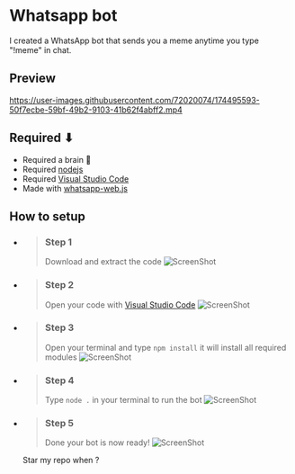 # Whatsapp bot
I created a WhatsApp bot that sends you a meme anytime you type "!meme" in chat.

## Preview

https://user-images.githubusercontent.com/72020074/174495593-50f7ecbe-59bf-49b2-9103-41b62f4abff2.mp4

## Required ⬇
- Required a brain 🧠
- Required [nodejs](https://nodejs.org/en/)
- Required [Visual Studio Code](https://code.visualstudio.com/Download)
- Made with [whatsapp-web.js](https://wwebjs.dev/)

## How to setup 

- > ### Step 1
  > Download and extract the code
  > ![ScreenShot](https://cdn.discordapp.com/attachments/988083019980099644/988154020721987634/unknown.png)
- > ### Step 2
  >  Open your code with [Visual Studio Code](https://code.visualstudio.com/Download)
  > ![ScreenShot](https://cdn.discordapp.com/attachments/988083019980099644/988154831808110712/unknown.png)
- > ### Step 3 
  > Open your terminal and type `npm install` it will install all required modules
  > ![ScreenShot](https://cdn.discordapp.com/attachments/988083019980099644/988155113862492210/unknown.png)
- > ### Step 4
  > Type `node .` in your terminal to run the bot
  > ![ScreenShot](https://cdn.discordapp.com/attachments/988083019980099644/988155807449366538/unknown.png)

- > ### Step 5
  > Done your bot  is now ready!
  ![ScreenShot](https://cdn.discordapp.com/attachments/988083019980099644/988156443603652608/unknown.png)

  Star my repo when ?
